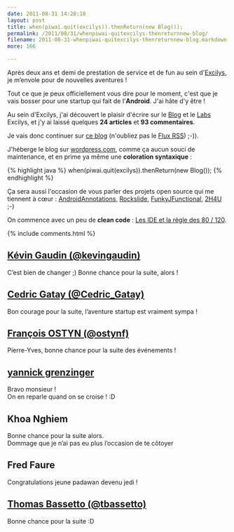 ```yaml
---
date: 2011-08-31 14:28:18
layout: post
title: when(piwaï.quit(excilys)).thenReturn(new Blog());
permalink: /2011/08/31/whenpiwai-quitexcilys-thenreturnnew-blog/
filename: 2011-08-31-whenpiwai-quitexcilys-thenreturnnew-blog.markdown
more: 166

---
```

Après deux ans et demi de prestation de service et de fun au sein d'[Excilys](http://www.excilys.com/), je m’envole pour de nouvelles aventures !


Tout ce que je peux officiellement vous dire pour le moment, c'est que je vais bosser pour une startup qui fait de l'**Android**. J'ai hâte d'y être !

Au sein d'Excilys, j'ai découvert le plaisir d'écrire sur le [Blog](http://blog.excilys.com/author/pyricau/) et le [Labs](http://labs.excilys.com/author/pyricauexcilys-com/) Excilys, et j'y ai laissé quelques **24 articles** et **93 commentaires**.

Je vais donc continuer sur [ce blog](http://blog.piwai.info) (n'oubliez pas le <a href="{{ site.rss_feed }}">Flux RSS</a>) ;-)).

J'héberge le blog sur [wordpress.com](http://wordpress.com), comme ça aucun souci de maintenance, et en prime ya même une **coloration syntaxique** :

{% highlight java %}
when(piwai.quit(excilys)).thenReturn(new Blog());
{% endhighlight %}

Ça sera aussi l'occasion de vous parler des projets open source qui me tiennent à cœur : [AndroidAnnotations](http://code.google.com/p/androidannotations/), [Rockslide](https://github.com/pyricau/rockslide), [FunkyJFunctional](https://github.com/pyricau/FunkyJFunctional), [2H4U](https://github.com/pyricau/toohardforyou) ;-)

On commence avec un peu de **clean code** : [Les IDE et la règle des 80 / 120](/2011/08/31/les-ide-et-la-regle-des-80-120/).

{% include comments.html %}

## [Kévin Gaudin (@kevingaudin)](http://twitter.com/kevingaudin)  
C’est bien de changer ;) Bonne chance pour la suite, alors !

## [Cedric Gatay (@Cedric_Gatay)](http://twitter.com/Cedric_Gatay)  
Bon courage pour la suite, l’aventure startup est vraiment sympa !

## [François OSTYN (@ostynf)](http://twitter.com/ostynf)  
Pierre-Yves, bonne chance pour la suite des événements !

## [yannick grenzinger](http://about.me/yannick.grenzinger)  
Bravo monsieur !  
On en reparle quand on se croise !  :D

## Khoa Nghiem  
Bonne chance pour la suite alors.  
Dommage que je n’ai pas eu plus l’occasion de te côtoyer

## Fred Faure  
Congratulations jeune padawan devenu jedi !

## [Thomas Bassetto (@tbassetto)](http://twitter.com/tbassetto)  
Bonne chance pour la suite :D